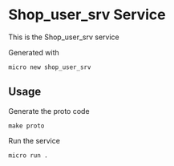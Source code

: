 # Shop_user_srv Service

This is the Shop_user_srv service

Generated with

```
micro new shop_user_srv
```

## Usage

Generate the proto code

```
make proto
```

Run the service

```
micro run .
```